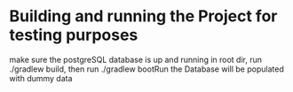 
# Building and running the Project for testing purposes
make sure the postgreSQL database is up and running
in root dir, run ./gradlew build, then run ./gradlew bootRun
the Database will be populated with dummy data